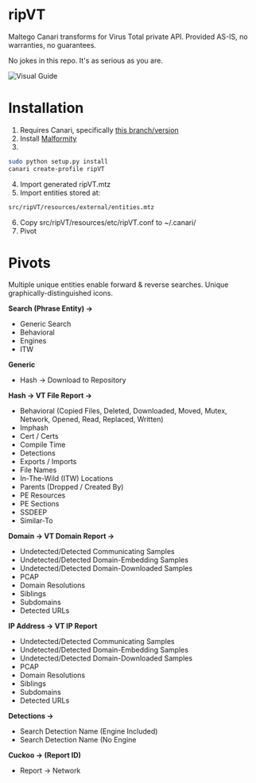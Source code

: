 # ripVT

Maltego Canari transforms for Virus Total private API. Provided AS-IS, no warranties, no guarantees. 

No jokes in this repo. It's as serious as you are.

![Visual Guide](https://github.com/matonis/ripVT/blob/master/pivot.png)


# Installation

1. Requires Canari, specifically [this branch/version](https://github.com/allfro/canari/tree/c90ed9f0f0fb5075358d7a1a4c1080aac3d4e6bc)
2. Install [Malformity](https://github.com/digital4rensics/Malformity)
3.
```bash
sudo python setup.py install
canari create-profile ripVT
```
4. Import generated ripVT.mtz
5. Import entities stored at:
```bash
src/ripVT/resources/external/entities.mtz
```

6. Copy src/ripVT/resources/etc/ripVT.conf to ~/.canari/
7. Pivot

# Pivots
Multiple unique entities enable forward & reverse searches. Unique graphically-distinguished icons.

**Search (Phrase Entity) ->**

* Generic Search
* Behavioral
* Engines
* ITW

**Generic**
* Hash -> Download to Repository

**Hash -> VT File Report ->**

* Behavioral (Copied Files, Deleted, Downloaded, Moved, Mutex, Network, Opened, Read, Replaced, Written)
* Imphash
* Cert / Certs
* Compile Time
* Detections
* Exports / Imports
* File Names
* In-The-Wild (ITW) Locations
* Parents (Dropped / Created By)
* PE Resources
* PE Sections
* SSDEEP
* Similar-To

**Domain -> VT Domain Report ->**

* Undetected/Detected Communicating Samples
* Undetected/Detected Domain-Embedding Samples
* Undetected/Detected Domain-Downloaded Samples
* PCAP
* Domain Resolutions
* Siblings
* Subdomains
* Detected URLs

**IP Address -> VT IP Report**

* Undetected/Detected Communicating Samples
* Undetected/Detected Domain-Embedding Samples
* Undetected/Detected Domain-Downloaded Samples
* PCAP
* Domain Resolutions
* Siblings
* Subdomains
* Detected URLs

**Detections ->**

* Search Detection Name (Engine Included)
* Search Detection Name (No Engine

**Cuckoo -> (Report ID)**

* Report -> Network
